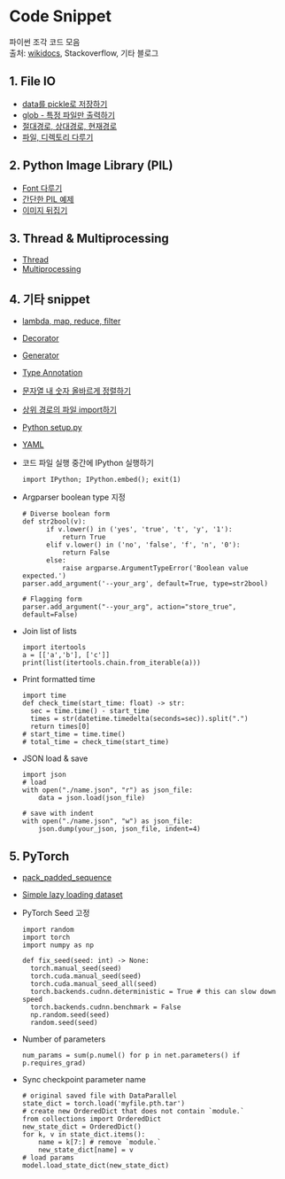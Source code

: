 # Code Snippet

파이썬 조각 코드 모음 <br/>
출처: [wikidocs](https://wikidocs.net/book/536), Stackoverflow, 기타 블로그


## 1. File IO

- [data를 pickle로 저장하기](https://wikidocs.net/8929)
- [glob - 특정 파일만 출력하기](https://wikidocs.net/3746)
- [절대경로, 상대경로, 현재경로](https://wikidocs.net/3716)
- [파일, 디렉토리 다루기](https://wikidocs.net/3717)

## 2. Python Image Library (PIL)

- [Font 다루기](https://wikidocs.net/12157)
- [간단한 PIL 예제](https://wikidocs.net/3702)
- [이미지 뒤집기](https://wikidocs.net/12205)

## 3. Thread & Multiprocessing

- [Thread](https://niceman.tistory.com/138?category=940952)
- [Multiprocessing](https://niceman.tistory.com/145?category=940952)

## 4. 기타 snippet

- [lambda, map, reduce, filter](https://wikidocs.net/64)
- [Decorator](https://velog.io/@doondoony/Python-Decorator-101)
- [Generator](https://wikidocs.net/16069)
- [Type Annotation](https://www.daleseo.com/python-typing/)
- [문자열 내 숫자 올바르게 정렬하기](https://stackoverflow.com/questions/5967500/how-to-correctly-sort-a-string-with-a-number-inside)
- [상위 경로의 파일 import하기](https://seongkyun.github.io/others/2019/04/29/python_import/)
- [Python setup.py](https://data-newbie.tistory.com/770)
- [YAML](https://rfriend.tistory.com/540)
- 코드 파일 실행 중간에 IPython 실행하기
  ```python3
  import IPython; IPython.embed(); exit(1)
  ```
  
- Argparser boolean type 지정
  ```python3
  # Diverse boolean form
  def str2bool(v):
        if v.lower() in ('yes', 'true', 't', 'y', '1'):
            return True
        elif v.lower() in ('no', 'false', 'f', 'n', '0'):
            return False
        else:
            raise argparse.ArgumentTypeError('Boolean value expected.')
  parser.add_argument('--your_arg', default=True, type=str2bool)
  
  # Flagging form
  parser.add_argument("--your_arg", action="store_true", default=False)
  ```
  
 - Join list of lists
    ```python3
    import itertools
    a = [['a','b'], ['c']]
    print(list(itertools.chain.from_iterable(a)))
    ```
    
- Print formatted time
  ```python3
  import time
  def check_time(start_time: float) -> str:
    sec = time.time() - start_time
    times = str(datetime.timedelta(seconds=sec)).split(".")
    return times[0]
  # start_time = time.time()
  # total_time = check_time(start_time)
  ```

- JSON load & save
  ```python3
  import json
  # load
  with open("./name.json", "r") as json_file:
      data = json.load(json_file)
    
  # save with indent
  with open("./name.json", "w") as json_file:
      json.dump(your_json, json_file, indent=4)
  ```
  
## 5. PyTorch

- [pack_padded_sequence](https://simonjisu.github.io/nlp/2018/07/05/packedsequence.html)
- [Simple lazy loading dataset](https://discuss.pytorch.org/t/loading-huge-data-functionality/346/3)
  
- PyTorch Seed 고정
  ```python3
  import random
  import torch
  import numpy as np
  
  def fix_seed(seed: int) -> None:
    torch.manual_seed(seed)
    torch.cuda.manual_seed(seed)
    torch.cuda.manual_seed_all(seed)
    torch.backends.cudnn.deterministic = True # this can slow down speed
    torch.backends.cudnn.benchmark = False
    np.random.seed(seed)
    random.seed(seed)
  ```

- Number of parameters
  ```python3
  num_params = sum(p.numel() for p in net.parameters() if p.requires_grad)
  ```
  
- Sync checkpoint parameter name 
  ```python3
  # original saved file with DataParallel
  state_dict = torch.load('myfile.pth.tar')
  # create new OrderedDict that does not contain `module.`
  from collections import OrderedDict
  new_state_dict = OrderedDict()
  for k, v in state_dict.items():
      name = k[7:] # remove `module.`
      new_state_dict[name] = v
  # load params
  model.load_state_dict(new_state_dict)
  ```

